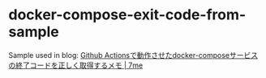 # docker-compose-exit-code-from-sample

Sample used in blog: [Github Actionsで動作させたdocker-composeサービスの終了コードを正しく取得するメモ | 7me](https://7me.nobiki.com/2021/01/20/docker-compose-on-github-actions-get-exit-code-from-container/)
